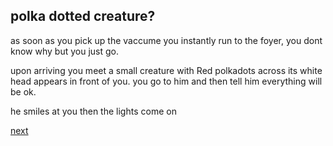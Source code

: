 ## polka dotted creature?

as soon as you pick up the vaccume you instantly run to the foyer, you dont know why but you just go.

upon arriving you meet a small creature with Red polkadots across its white head appears in front of you. you go to him and then tell him everything will be ok. 

he smiles at you then the lights come on

[next](se3.md)